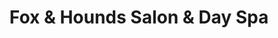 ---
title: "Fox & Hounds Salon & Day Spa"
url: /bloomington/fox-and-hounds-salon-and-day-spa/
shop: hairdresser
---